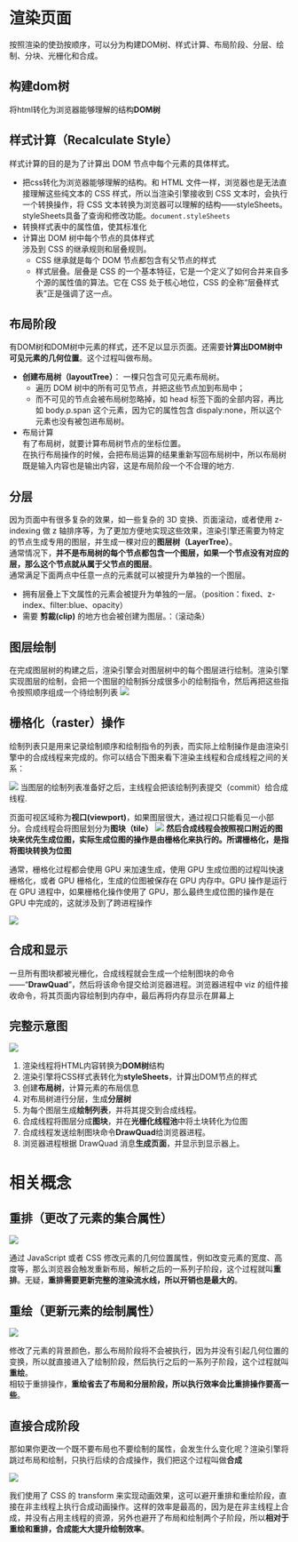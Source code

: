 # 渲染页面  
按照渲染的使劲按顺序，可以分为构建DOM树、样式计算、布局阶段、分层、绘制、分块、光栅化和合成。

## 构建dom树   
将html转化为浏览器能够理解的结构**DOM树**    

## 样式计算（Recalculate Style）  
样式计算的目的是为了计算出 DOM 节点中每个元素的具体样式。  
  + 把css转化为浏览器能够理解的结构。和 HTML 文件一样，浏览器也是无法直接理解这些纯文本的 CSS 样式，所以当渲染引擎接收到 CSS 文本时，会执行一个转换操作，将 CSS 文本转换为浏览器可以理解的结构——styleSheets。styleSheets具备了查询和修改功能。`document.styleSheets` 
  +  转换样式表中的属性值，使其标准化
  +  计算出 DOM 树中每个节点的具体样式   
  涉及到 CSS 的继承规则和层叠规则。   
     + CSS 继承就是每个 DOM 节点都包含有父节点的样式
     + 样式层叠。层叠是 CSS 的一个基本特征，它是一个定义了如何合并来自多个源的属性值的算法。它在 CSS 处于核心地位，CSS 的全称“层叠样式表”正是强调了这一点。

## 布局阶段
有DOM树和DOM树中元素的样式，还不足以显示页面。还需要**计算出DOM树中可见元素的几何位置**。这个过程叫做布局。
+ **创建布局树（layoutTree）**： 一棵只包含可见元素布局树。  
  + 遍历 DOM 树中的所有可见节点，并把这些节点加到布局中；
  + 而不可见的节点会被布局树忽略掉，如 head 标签下面的全部内容，再比如 body.p.span 这个元素，因为它的属性包含 dispaly:none，所以这个元素也没有被包进布局树。
+ 布局计算    
有了布局树，就要计算布局树节点的坐标位置。  
在执行布局操作的时候，会把布局运算的结果重新写回布局树中，所以布局树既是输入内容也是输出内容，这是布局阶段一个不合理的地方.

## 分层
因为页面中有很多复杂的效果，如一些复杂的 3D 变换、页面滚动，或者使用 z-indexing 做 z 轴排序等，为了更加方便地实现这些效果，渲染引擎还需要为特定的节点生成专用的图层，并生成一棵对应的**图层树（LayerTree）**。  
通常情况下，**并不是布局树的每个节点都包含一个图层，如果一个节点没有对应的层，那么这个节点就从属于父节点的图层**。  
通常满足下面两点中任意一点的元素就可以被提升为单独的一个图层。  
+ 拥有层叠上下文属性的元素会被提升为单独的一层。（position：fixed、z-index、filter:blue、opacity）
+ 需要 **剪裁(clip)** 的地方也会被创建为图层。：（滚动条）

## 图层绘制
在完成图层树的构建之后，渲染引擎会对图层树中的每个图层进行绘制。渲染引擎实现图层的绘制，会把一个图层的绘制拆分成很多小的绘制指令，然后再把这些指令按照顺序组成一个待绘制列表
![](../../Images/浏览器/绘制列表.png)

## 栅格化（raster）操作
绘制列表只是用来记录绘制顺序和绘制指令的列表，而实际上绘制操作是由渲染引擎中的合成线程来完成的。你可以结合下图来看下渲染主线程和合成线程之间的关系：  

![](../../Images/浏览器/渲染进程中的合成线程和主线程.png)
当图层的绘制列表准备好之后，主线程会把该绘制列表提交（commit）给合成线程.

页面可视区域称为**视口(viewport)**，如果图层很大，通过视口只能看见一小部分。合成线程会将图层划分为**图块（tile）**
![](../../Images/浏览器/图层被划分为图块示意图.png)
**然后合成线程会按照视口附近的图块来优先生成位图，实际生成位图的操作是由栅格化来执行的。所谓栅格化，是指将图块转换为位图**  

通常，栅格化过程都会使用 GPU 来加速生成，使用 GPU 生成位图的过程叫快速栅格化，或者 GPU 栅格化，生成的位图被保存在 GPU 内存中。GPU 操作是运行在 GPU 进程中，如果栅格化操作使用了 GPU，那么最终生成位图的操作是在 GPU 中完成的，这就涉及到了跨进程操作  

![](../../Images/浏览器/GPU栅格化.png)

## 合成和显示
一旦所有图块都被光栅化，合成线程就会生成一个绘制图块的命令——“**DrawQuad**”，然后将该命令提交给浏览器进程。浏览器进程中 viz 的组件接收命令，将其页面内容绘制到内存中，最后再将内存显示在屏幕上

## 完整示意图
![](../../Images/浏览器/完整的渲染流水线示意图.png)
1. 渲染线程将HTML内容转换为**DOM树**结构
2. 渲染引擎将CSS样式表转化为**styleSheets**，计算出DOM节点的样式
3. 创建**布局树**，计算元素的布局信息
4. 对布局树进行分层，生成**分层树**
5. 为每个图层生成**绘制列表**，并将其提交到合成线程。
6. 合成线程将图层分成**图块**，并在**光栅化线程池**中将土块转化为位图
7. 合成线程发送绘制图块命令**DrawQuad**给浏览器进程。
8. 浏览器进程根据 DrawQuad 消息**生成页面**，并显示到显示器上。


# 相关概念
## 重排（更改了元素的集合属性）

![](../../Images/浏览器/重排.png)  

通过 JavaScript 或者 CSS 修改元素的几何位置属性，例如改变元素的宽度、高度等，那么浏览器会触发重新布局，解析之后的一系列子阶段，这个过程就叫**重排**。无疑，**重排需要更新完整的渲染流水线，所以开销也是最大的**。

## 重绘（更新元素的绘制属性）
![](../../Images/浏览器/重绘.png)

修改了元素的背景颜色，那么布局阶段将不会被执行，因为并没有引起几何位置的变换，所以就直接进入了绘制阶段，然后执行之后的一系列子阶段，这个过程就叫**重绘**。  
相较于重排操作，**重绘省去了布局和分层阶段，所以执行效率会比重排操作要高一些**。

## 直接合成阶段
那如果你更改一个既不要布局也不要绘制的属性，会发生什么变化呢？渲染引擎将跳过布局和绘制，只执行后续的合成操作，我们把这个过程叫做**合成**  

![](../../Images/浏览器/合成.png)

我们使用了 CSS 的 transform 来实现动画效果，这可以避开重排和重绘阶段，直接在非主线程上执行合成动画操作。这样的效率是最高的，因为是在非主线程上合成，并没有占用主线程的资源，另外也避开了布局和绘制两个子阶段，所以**相对于重绘和重排，合成能大大提升绘制效率**。
  
